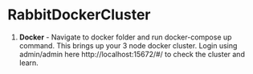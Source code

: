 # RabbitDockerCluster

1. **Docker** - Navigate to docker folder and run docker-compose up command. This brings up your 3 node docker cluster. Login using admin/admin here http://localhost:15672/#/ to check the cluster and learn.
